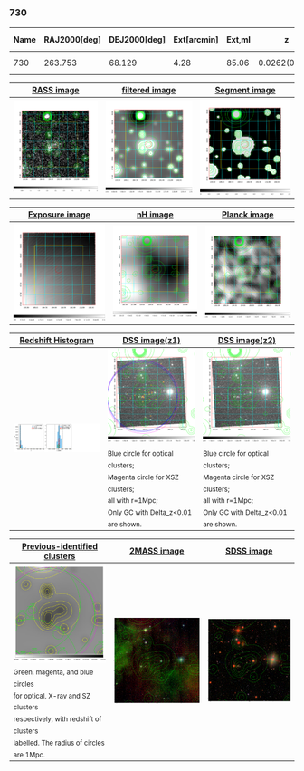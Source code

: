 <div STYLE="page-break-after: always;"></div>

### 730

|Name|RAJ2000[deg]|DEJ2000[deg] |Ext[arcmin]| Ext,ml | z | z_src| C|GC(XSZ,Delta_z<0.01)| GC(OPT,Delta_z<0.01)|GC| R_sig[arcmin] | R500[arcmin] | R500[Mpc]| CRsig[c/s] | CR500[c/s] |L500[1E44 erg/s]|F500[1E-12 erg/s/cm^2]| M500[1E14 Msun]|Tx[keV]|Cnt_sig|Beta|Rc[arcmin]|Comment|Alias|
|---|---|---|---|---|---|------|---|--------|---------|----------|---|---|---|---|---|---|---|---|---|---|---|---|---|---|
|730| 263.753| 68.129| 4.28| 85.06| 0.0262(0.005)| z1, z_xsz| B| MCXC, SPI| N| MCXC, N, SPI| 29.638| 16.147| 0.511| 0.200(0.016)| 0.186(0.015)| 0.040(0.003)| 2.545(0.160)| 0.39(0.01)| 1.20(0.02)| 1367.7| 0.677(-0.042+0.048)| 8.992(-0.851+0.885)| -| k497|

|[RASS image](../image/730/730_img.pdf)|[filtered image](../image/730/730_fil.pdf)|[Segment image](../image/730/730_seg.pdf)|
|-------------------|--------------------|-------------------|
| <img src="../image/730/730_img.png" width="300">  | <img src="../image/730/730_fil.png" width="300">   | <img src="../image/730/730_seg.png" width="300">  |

|[Exposure image](../image/730/730_mex.pdf)| [nH image](../image/730/730_nh.pdf)| [Planck image](../image/730/730_p.pdf)|
|-------------------|--------------------|-------------------|
|<img src="../image/730/730_mex.png" width="300">   | <img src="../image/730/730_nh.png" width="300">    | <img src="../image/730/730_p.png" width="300"> |

|[Redshift Histogram](../image/730/730_zg.pdf) | [DSS image(z1)](../image/730/730_dss_z1.pdf)      |  [DSS image(z2)](../image/730/730_dss_z2.pdf)    |
|-------------------|--------------------|-------------------|
|<img src="../image/730/730_zg.png" width="300"> |<img src="../image/730/730_dss_z1.png" width="300"> <sub><br>Blue circle for optical clusters; <br>Magenta circle for XSZ clusters; <br>all with r=1Mpc; <br>Only GC with Delta_z<0.01 are shown. </sub>| <img src="../image/730/730_dss_z2.png" width="300"><sub><br>Blue circle for optical clusters; <br>Magenta circle for XSZ clusters; <br>all with r=1Mpc; <br>Only GC with Delta_z<0.01 are shown. </sub> |

|[Previous-identified clusters](../image/730/730_gc.pdf) | [2MASS image](../image/730/730_2mass.pdf)      |[SDSS image](../image/730/730_sdss.pdf)   |
|-------------------|-------------------|-------------------|
|<img src=../image/730/730_gc.png width="300"> <br><sub>Green, magenta, and blue circles <br>for optical, X-ray and SZ clusters <br>respectively, with redshift of clusters <br>labelled. The radius of circles <br>are 1Mpc.</sub>|<img src="../image/730/730_2mass.png" width="300">  | <img src="../image/730/730_sdss.png" width="300">  |





